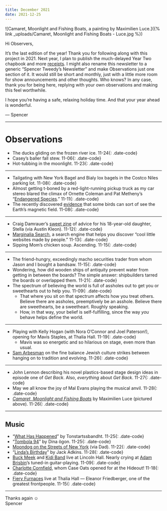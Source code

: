 ```yaml
---
title: December 2021
date: 2021-12-25
---
```


![Camaret, Moonlight and Fishing Boats, a painting by Maximilien Luce.]({% link _uploads/Camaret, Moonlight and Fishing Boats - Luce.jpg %})

Hi Observers,

It’s the last edition of the year! Thank you for following along with this project in 2021. Next year, I plan to publish the much-delayed Year Two chapbook and more [receipts](https://www.instagram.com/observationsinc/). I might also rename this newsletter to a generic “Spencer Tweedy’s Newsletter” and make Observations just one section of it. It would still be short and monthly, just with a little more room for show announcements and other thoughts. Who knows? In any case, thank you for being here, replying with your own observations and making this feel worthwhile.

I hope you’re having a safe, relaxing holiday time. And that your year ahead is wonderful.

— Spencer

***

# Observations

* The ducks gliding on the frozen river ice. <span>11-24</span>{: .date-code}
* Casey’s baller fall stew. <span>11-06</span>{: .date-code}
* Hot-tubbing in the moonlight. <span>11-23</span>{: .date-code}

***

* Tailgating with New York Bagel and Bialy lox bagels in the Costco Niles parking lot. <span>11-08</span>{: .date-code}
* Almost getting t-boned by a red-light-running pickup truck as my car stereo blared the climax of Ornette Coleman and Pat Metheny’s “[Endangered Species](https://www.youtube.com/watch?v=r8tzWTcutog).” <span>11-11</span>{: .date-code}
* The recently discovered [evidence](https://www.discovermagazine.com/the-sciences/first-report-of-a-new-navigational-supersense-that-birds-use-to-find-their) that some birds can sort of see the Earth’s magnetic field. <span>11-08</span>{: .date-code}

***

* Craig Damrauer’s [sweet zine](https://www.instagram.com/p/CVaYH7slDUE/) of advice for his 18-year-old daughter, Stella (via Austin Kleon). <span>11-12</span>{: .date-code}
* [Marginalia Search](https://search.marginalia.nu/), a search engine that helps you discover “cool little websites made by people.” <span>11-13</span>{: .date-code}
* Sipping Mom’s chicken soup. Ascending. <span>11-15</span>{: .date-code}

***

* The friend-hungry, exceedingly macho securities trader from whom Jason and I bought a bandsaw. <span>11-15</span>{: .date-code}
* Wondering, how did wooden ships of antiquity prevent water from getting in between the boards? The simple answer: shipbuilders tarred the boards or overlapped them. <span>11-21</span>{: .date-code}
* The spectrum of believing the world is full of assholes out to get you or sweethearts out to help you. <span>11-09</span>{: .date-code}
	* That where you sit on that spectrum affects how you treat others. Believe there are assholes, preemptively be an asshole. Believe there are sweethearts, be a sweetheart. Roughly speaking.
	* How, in that way, your belief is self-fulfilling, since the way *you* behave helps define the world.

***

* Playing with Kelly Hogan (with Nora O’Connor and Joel Paterson!), opening for Mavis Staples, at Thalia Hall. <span>11-19</span>{: .date-code}
	* Mavis was so energetic and so hilarious on stage, even more than usual.
* [Sam Arbesman](https://www.tabletmag.com/sections/community/articles/way-forward-machine-long-term-thinking) on the fine balance Jewish culture strikes between hanging on to tradition and evolving. <span>11-26</span>{: .date-code}

***

* John Lennon describing his novel plastics-based stage design ideas in episode one of *Get Back*. Also, *everything* about *Get Back*. <span>11-27</span>{: .date-code}
* May we all know the joy of Mal Evans playing the musical anvil. <span>11-28</span>{: .date-code}
* *[Camaret, Moonlight and Fishing Boats](https://www.slam.org/collection/objects/29637/)* by Maximilien Luce (pictured above). <span>11-26</span>{: .date-code}

***

## Music

* “[What Has Happened](https://tonstartssbandht.bandcamp.com/track/what-has-happened)” by Tonstartssbandht. <span>11-25</span>{: .date-code}
* “[Tombola 94](https://singasongfighter.bandcamp.com/track/tombola-94)” by Dina ögon. <span>11-25</span>{: .date-code}
* [Moondog on the Streets of New York](https://moondog.bandcamp.com/album/on-the-streets-of-new-york) (via Dad). <span>11-22</span>{: .date-code}
* “[Linda’s Birthday](https://fromthestacks.bandcamp.com/track/lindas-birthday)” by Jack Adkins. <span>11-28</span>{: .date-code}
* [Buck Meek](https://buckmeek.bandcamp.com/) and [Kidi Band](https://kidiband.bandcamp.com/) live at Lincoln Hall. Nearly crying at [Adam Brisbin](https://adambrisbin.bandcamp.com/)’s tuned-in guitar-playing. <span>11-09</span>{: .date-code}
* [Charlotte Cornfield](https://charlottecornfield.bandcamp.com/album/highs-in-the-minuses), whom Case Oats opened for at the Hideout! <span>11-18</span>{: .date-code}
* [Fiery Furnaces](https://thefieryfurnaces.bandcamp.com/) live at Thalia Hall — Eleanor Friedberger, one of the greatest frontpeople. <span>11-15</span>{: .date-code}

***

Thanks again ☺︎  
Spencer